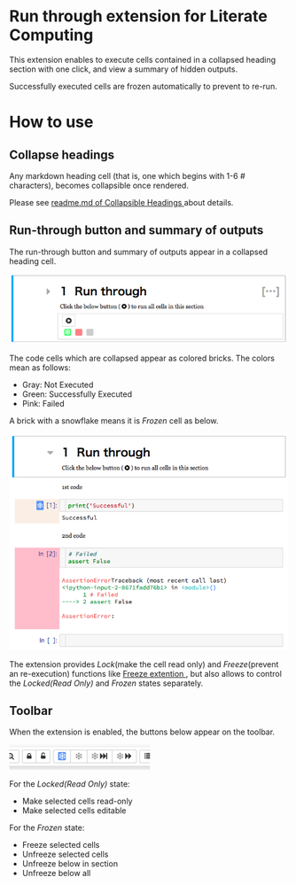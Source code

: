 Run through extension for Literate Computing
=========

This extension enables to execute cells contained in a collapsed heading section with one click, and view a summary of hidden outputs.

Successfully executed cells are frozen automatically to prevent to re-run.

# How to use

## Collapse headings

Any markdown heading cell (that is, one which begins with 1-6 # characters), becomes collapsible once rendered.

Please see [readme.md of Collapsible Headings ](https://github.com/ipython-contrib/jupyter_contrib_nbextensions/blob/master/src/jupyter_contrib_nbextensions/nbextensions/collapsible_headings/readme.md) about details.

## Run-through button and summary of outputs

The run-through button and summary of outputs appear in a collapsed heading cell.

![Collapsed View](icon.png)

The code cells which are collapsed appear as colored bricks.
The colors mean as follows:

- Gray: Not Executed
- Green: Successfully Executed
- Pink: Failed

A brick with a snowflake means it is *Frozen* cell as below.

![Expanded View](expanded.png)

The extension provides *Lock*(make the cell read only) and *Freeze*(prevent an re-execution) functions like [Freeze extention ](https://github.com/ipython-contrib/jupyter_contrib_nbextensions/tree/master/src/jupyter_contrib_nbextensions/nbextensions/freeze), but also allows to control the *Locked(Read Only)* and *Frozen* states separately.

## Toolbar

When the extension is enabled, the buttons below appear on the toolbar.

![Unfreeze Buttons](unfreeze-buttons.png)

For the *Locked(Read Only)* state:

- Make selected cells read-only
- Make selected cells editable

For the *Frozen* state:

- Freeze selected cells
- Unfreeze selected cells
- Unfreeze below in section
- Unfreeze below all

